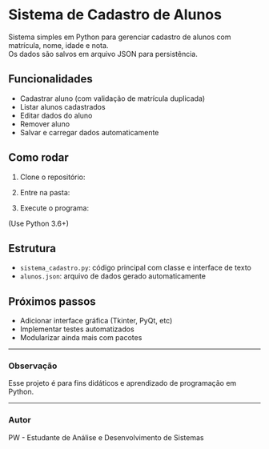# Sistema de Cadastro de Alunos

Sistema simples em Python para gerenciar cadastro de alunos com matrícula, nome, idade e nota.  
Os dados são salvos em arquivo JSON para persistência.

## Funcionalidades

- Cadastrar aluno (com validação de matrícula duplicada)  
- Listar alunos cadastrados  
- Editar dados do aluno  
- Remover aluno  
- Salvar e carregar dados automaticamente

## Como rodar

1. Clone o repositório:  

2. Entre na pasta:  

3. Execute o programa:  

(Use Python 3.6+)

## Estrutura

- `sistema_cadastro.py`: código principal com classe e interface de texto  
- `alunos.json`: arquivo de dados gerado automaticamente

## Próximos passos

- Adicionar interface gráfica (Tkinter, PyQt, etc)  
- Implementar testes automatizados  
- Modularizar ainda mais com pacotes

---

### Observação

Esse projeto é para fins didáticos e aprendizado de programação em Python.

---

### Autor

PW - Estudante de Análise e Desenvolvimento de Sistemas

